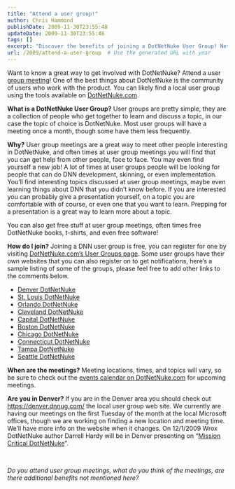 ```yaml
---
title: "Attend a user group!"
author: Chris Hammond
publishDate: 2009-11-30T23:55:48
updateDate: 2009-11-30T23:55:48
tags: []
excerpt: "Discover the benefits of joining a DotNetNuke User Group! Network, learn, and possibly find job opportunities while getting freebies. Join one near you today!"
url: /2009/attend-a-user-group  # Use the generated URL with year
---
```

<p>Want to know a great way to get involved with DotNetNuke? Attend a user <a target="_blank" href="https://www.dotnetnuke.com/Community/UserGroups/tabid/1074/Default.aspx">group meeting</a>! One of the best things about DotNetNuke is the community of users who work with the product. You can likely find a local user group using the tools available on <a target="_blank" href="https://www.dotnetnuke.com/Community/UserGroups/tabid/1074/Default.aspx">DotNetNuke.com</a>.</p> <p><strong>What is a DotNetNuke User Group?</strong> User groups are pretty simple, they are a collection of people who get together to learn and discuss a topic, in our case the topic of choice is DotNetNuke. Most user groups will have a meeting once a month, though some have them less frequently.</p> <p><strong>Why?</strong> User group meetings are a great way to meet other people interesting in DotNetNuke, and often times at user group meetings you will find that you can get help from other people, face to face. You may even find yourself a new job! A lot of times at user groups people will be looking for people that can do DNN development, skinning, or even implementation. You’ll find interesting topics discussed at user group meetings, maybe even learning things about DNN that you didn’t know before. If you are interested you can probably give a presentation yourself, on a topic you are comfortable with of course, or even one that you want to learn. Prepping for a presentation is a great way to learn more about a topic.</p> <p>You can also get free stuff at user group meetings, often times free DotNetNuke books, t-shirts, and even free software!</p> <p><strong>How do I join?</strong> Joining a DNN user group is free, you can register for one by visiting <a target="_blank" href="https://www.dotnetnuke.com/Community/UserGroups/tabid/1074/Default.aspx">DotNetNuke.com’s User Groups page</a>. Some user groups have their own websites that you can also register on to get notifications, here’s a sample listing of some of the groups, please feel free to add other links to the comments below.</p> <ul>     <li><a target="_blank" href="https://denver.dnnug.com/">Denver DotNetNuke</a></li>     <li><a target="_blank" href="https://stlouis.dnnug.com/">St. Louis DotNetNuke</a></li>     <li><a target="_blank" href="https://orlando.dotnetnukeug.net/">Orlando DotNetNuke</a></li>     <li><a target="_blank" href="https://cleveland.dnnug.com/">Cleveland DotNetNuke</a></li>     <li><a target="_blank" href="https://www.capitaldug.org">Capital DotNetNuke</a></li>     <li><a target="_blank" href="https://www.dnnboston.org">Boston DotNetNuke</a></li>     <li><a target="_blank" href="https://www.chicagodnn.org/">Chicago DotNetNuke</a></li>     <li><a target="_blank" href="https://dnnct.org/">Connecticut DotNetNuke</a></li>     <li><a target="_blank" href="https://dnntampa.com">Tampa DotNetNuke</a></li>     <li><a target="_blank" href="https://www.seadug.com">Seattle DotNetNuke</a></li> </ul> <p><strong>When are the meetings?</strong> Meeting locations, times, and topics will vary, so be sure to check out the <a target="_blank" href="https://www.dotnetnuke.com/Community/Events/tabid/644/Default.aspx">events calendar on DotNetNuke.com</a> for upcoming meetings.</p> <p><strong>Are you in Denver?</strong> If you are in the Denver area you should check out <a href="https://denver.dnnug.com/">https://denver.dnnug.com/</a> the local user group web site. We currently are having our meetings on the first Tuesday of the month at the local Microsoft offices, though we are working on finding a new location and meeting time. We’ll have more info on the website when it changes. On 12/1/2009 Wrox DotNetNuke author Darrell Hardy will be in Denver presenting on “<a target="_blank" href="https://denver.dnnug.com/news/itemId/37/December-2009-Meeting-1212009--Darrell-Hardy-Mi.aspx">Mission Critical DotNetNuke</a>”.</p> <p>&#160;</p> <p><em>Do you attend user group meetings, what do you think of the meetings, are there additional benefits not mentioned here?</em></p>


